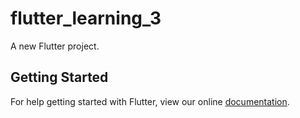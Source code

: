 # flutter_learning_3

A new Flutter project.

## Getting Started

For help getting started with Flutter, view our online
[documentation](https://flutter.io/).
